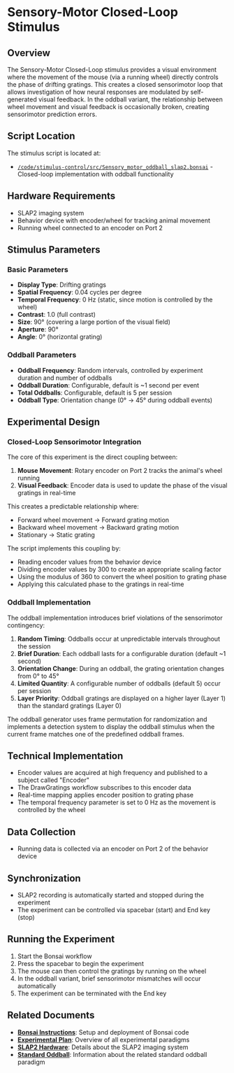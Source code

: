 # Sensory-Motor Closed-Loop Stimulus

## Overview

The Sensory-Motor Closed-Loop stimulus provides a visual environment where the movement of the mouse (via a running wheel) directly controls the phase of drifting gratings. This creates a closed sensorimotor loop that allows investigation of how neural responses are modulated by self-generated visual feedback. In the oddball variant, the relationship between wheel movement and visual feedback is occasionally broken, creating sensorimotor prediction errors.

## Script Location

The stimulus script is located at:
- [`/code/stimulus-control/src/Sensory_motor_oddball_slap2.bonsai`](https://github.com/allenneuraldynamics/openscope-community-predictive-processing/blob/main/code/stimulus-control/src/Sensory_motor_oddball_slap2.bonsai) - Closed-loop implementation with oddball functionality

## Hardware Requirements

- SLAP2 imaging system
- Behavior device with encoder/wheel for tracking animal movement
- Running wheel connected to an encoder on Port 2

## Stimulus Parameters

### Basic Parameters
- **Display Type**: Drifting gratings
- **Spatial Frequency**: 0.04 cycles per degree
- **Temporal Frequency**: 0 Hz (static, since motion is controlled by the wheel)
- **Contrast**: 1.0 (full contrast)
- **Size**: 90° (covering a large portion of the visual field)
- **Aperture**: 90°
- **Angle**: 0° (horizontal grating)

### Oddball Parameters
- **Oddball Frequency**: Random intervals, controlled by experiment duration and number of oddballs
- **Oddball Duration**: Configurable, default is ~1 second per event
- **Total Oddballs**: Configurable, default is 5 per session
- **Oddball Type**: Orientation change (0° → 45° during oddball events)

## Experimental Design

### Closed-Loop Sensorimotor Integration
The core of this experiment is the direct coupling between:

1. **Mouse Movement**: Rotary encoder on Port 2 tracks the animal's wheel running
2. **Visual Feedback**: Encoder data is used to update the phase of the visual gratings in real-time

This creates a predictable relationship where:
- Forward wheel movement → Forward grating motion
- Backward wheel movement → Backward grating motion
- Stationary → Static grating

The script implements this coupling by:
- Reading encoder values from the behavior device
- Dividing encoder values by 300 to create an appropriate scaling factor
- Using the modulus of 360 to convert the wheel position to grating phase
- Applying this calculated phase to the gratings in real-time

### Oddball Implementation

The oddball implementation introduces brief violations of the sensorimotor contingency:

1. **Random Timing**: Oddballs occur at unpredictable intervals throughout the session
2. **Brief Duration**: Each oddball lasts for a configurable duration (default ~1 second)
3. **Orientation Change**: During an oddball, the grating orientation changes from 0° to 45°
4. **Limited Quantity**: A configurable number of oddballs (default 5) occur per session
5. **Layer Priority**: Oddball gratings are displayed on a higher layer (Layer 1) than the standard gratings (Layer 0)

The oddball generator uses frame permutation for randomization and implements a detection system to display the oddball stimulus when the current frame matches one of the predefined oddball frames.

## Technical Implementation
- Encoder values are acquired at high frequency and published to a subject called "Encoder"
- The DrawGratings workflow subscribes to this encoder data
- Real-time mapping applies encoder position to grating phase
- The temporal frequency parameter is set to 0 Hz as the movement is controlled by the wheel

## Data Collection

- Running data is collected via an encoder on Port 2 of the behavior device

## Synchronization
- SLAP2 recording is automatically started and stopped during the experiment
- The experiment can be controlled via spacebar (start) and End key (stop)

## Running the Experiment
1. Start the Bonsai workflow
2. Press the spacebar to begin the experiment
3. The mouse can then control the gratings by running on the wheel
4. In the oddball variant, brief sensorimotor mismatches will occur automatically
5. The experiment can be terminated with the End key

## Related Documents

- **[Bonsai Instructions](bonsai_instructions.md)**: Setup and deployment of Bonsai code
- **[Experimental Plan](../experimental-plan.md)**: Overview of all experimental paradigms
- **[SLAP2 Hardware](../hardware/allen_institute_slap2_hardware.md)**: Details about the SLAP2 imaging system
- **[Standard Oddball](standard-oddball.md)**: Information about the related standard oddball paradigm
